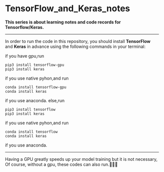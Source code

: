 # TensorFlow_and_Keras_notes

**This series is about learning notes and code records for Tensorflow/Keras.**

----------------------

In order to run the code in this repository, you should install **TensorFlow** and **Keras** in advance using the following commands in your terminal:

if you have gpu,run
```shell
pip3 install tensorflow-gpu
pip3 install keras
```
if you use native pyhon,and run
```shell
conda install tensorflow-gpu 
conda install keras
```
if you use anaconda.
else,run 
```shell
pip3 install tensorflow
pip3 install keras
```
if you use native pyhon,and run
```shell
conda install tensorflow 
conda install keras
```
if you use anaconda.

-------------

Having a GPU greatly speeds up your model training but it is not necessary, Of course, without a gpu, these codes can also run.🙂🙂🙂